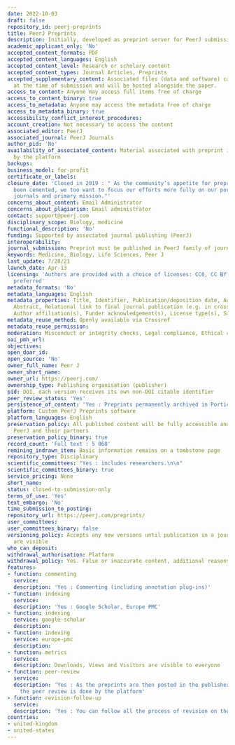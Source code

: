 ```yaml
---
date: 2022-10-03
draft: false
repository_id: peerj-preprints
title: PeerJ Preprints
description: Initially, developed as preprint server for PeerJ submissions
academic_applicant_only: 'No'
accepted_content_formats: PDF
accepted_content_languages: English
accepted_content_level: Research or scholary content
accepted_content_types: Journal Articles, Preprints
accepted_supplementary_content: Associated files (data and software) can be uploaded
  at the time of submission and will be hosted alongside the paper.
access_to_content: Anyone may access full items free of charge
access_to_content_binary: true
access_to_metadata: Anyone may access the metadata free of charge
access_to_metadata_binary: true
accessibility_conflict_interest_procedures:
account_creation: Not necessary to access the content
associated_editor: PeerJ
associated_journal: PeerJ Journals
author_pid: 'No'
availability_of_associated_content: Material associated with preprint is hosted also
  by the platform
backups:
business_model: for-profit
certificate_or_labels:
closure_date: 'Closed in 2019 : " As the community’s appetite for preprints has now
  been cemented, we too want to focus our efforts more fully on our portfolio of peer-reviewed
  journals and primary mission."'
concerns_about_content: Email Administrator
concerns_about_plagiarism: Email administrator
contact: support@peerj.com
disciplinary_scope: Biology, medicine
functional_description: 'No'
funding: Supported by associated journal publishing (PeerJ)
interoperability:
journal_submission: Preprint must be published in PeerJ family of journals
keywords: Medicine, Biology, Life Sciences, Peer J
last_update: 7/20/21
launch_date: Apr-13
licensing: 'Authors are provided with a choice of licenses: CC0, CC BY, with CC BY
  preferred'
metadata_formats: 'No'
metadata_languages: English
metadata_properties: Title, Identifier, Publication/deposition date, Author name(s),
  Abstract, Relational link to final journal publication (e.g. in crossref metadata),
  Author affiliation(s), Funder acknowledgement(s), License type(s), Subject category
metadata_reuse_method: Openly available via Crossref
metadata_reuse_permission:
moderation: Misconduct or integrity checks, Legal compliance, Ethical compliance
oai_pmh_url:
objectives:
open_doar_id:
open_source: 'No'
owner_full_name: Peer J
owner_short_name:
owner_url: https://peerj.com/
ownership_type: Publishing organisation (publisher)
pid: DOI, each version receives its own non-DOI citable identifier
peer_review_status: 'Yes'
persistence_of_content: 'Yes : Preprints permanently archived in Portico'
platform: Custom PeerJ Preprints software
platform_languages: English
preservation_policy: All published content will be fully accessible and archived by
  PeerJ and their partners
preservation_policy_binary: true
record_count: 'Full text : 5 068'
remining_indrawn_item: Basic information remains on a tombstone page
repository_type: Disciplinary
scientific_committees: "Yes : includes researchers.\n\n"
scientific_committees_binary: true
service_pricing: None
short_name:
status: closed-to-submission-only
terms_of_use: 'Yes'
text_embargo: 'No'
time_submission_to_posting:
repository_url: https://peerj.com/preprints/
user_committees:
user_committees_binary: false
versioning_policy: Accepts any new versions until publication in a journal. All version
  are visible
who_can_deposit:
withdrawal_authorisation: Platform
withdrawal_policy: Yes. False or inaccurate content, additional reasons not stated
features:
- function: commenting
  service:
  description: 'Yes : Commenting (including annotation plug-ins)'
- function: indexing
  service:
  description: 'Yes : Google Scholar, Europe PMC'
- function: indexing
  service: google-scholar
  description:
- function: indexing
  service: europe-pmc
  description:
- function: metrics
  service:
  description: Downloads, Views and Visitors are visible to everyone
- function: peer-review
  service:
  description: 'Yes : As the preprints are then posted in the publisher''s journals,
    the peer review is done by the platform'
- function: revision-follow-up
  service:
  description: 'Yes : You can follow all the process of revision on the platform'
countries:
- united-kingdom
- united-states
---
```



